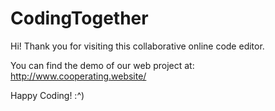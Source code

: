 # CodingTogether

Hi! Thank you for visiting this collaborative online code editor.

You can find the demo of our web project at: http://www.cooperating.website/

Happy Coding! :^)

